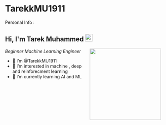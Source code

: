 # TarekkMU1911
Personal Info :
<h2>Hi, I'm Tarek Muhammed <img src="https://github.githubassets.com/images/mona-whisper.gif" height="24" /></h2>
<img align='right' src="https://media.giphy.com/media/836HiJc7pgzy8iNXCn/giphy.gif" width="230" />
<p><em>Beginner Machine Learning Engineer </em>

- 👋 I’m @TarekkMU1911
- 👀 I’m interested in machine , deep and reinforecment learning
- 🌱 I’m currently learning AI and ML 

